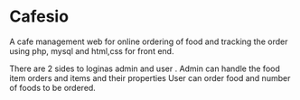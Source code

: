 # Cafesio
A cafe management web for online ordering of food and tracking the order using php, mysql and html,css for front end.

There are 2 sides to loginas admin and user .
Admin can handle the food item orders and items and their properties 
User can order food and number of foods to be ordered.
